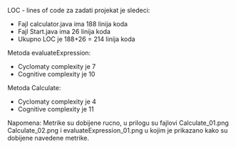 
LOC - lines of code za zadati projekat je sledeci:
- Fajl calculator.java ima 188 linija koda
- Fajl Start.java ima 26 linija koda
- Ukupno LOC je 188+26 = 214 linija koda

Metoda evaluateExpression:
- Cyclomaty complexity je 7
- Cognitive complexity je 10

Metoda Calculate:
- Cyclomaty complexity je 4
- Cognitive complexity je 11

Napomena: Metrike su dobijene rucno, u prilogu su fajlovi Calculate_01.png Calculate_02.png i evaluateExpression_01.png u kojim je prikazano kako su dobijene navedene metrike.

